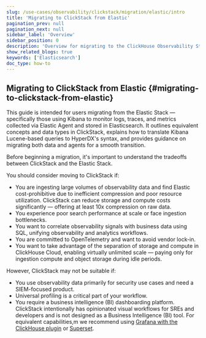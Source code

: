 ```yaml
---
slug: /use-cases/observability/clickstack/migration/elastic/intro
title: 'Migrating to ClickStack from Elastic'
pagination_prev: null
pagination_next: null
sidebar_label: 'Overview'
sidebar_position: 0
description: 'Overview for migrating to the ClickHouse Observability Stack from Elastic'
show_related_blogs: true
keywords: ['Elasticsearch']
doc_type: how-to
---
```


## Migrating to ClickStack from Elastic {#migrating-to-clickstack-from-elastic}

This guide is intended for users migrating from the Elastic Stack — specifically those using Kibana to monitor logs, traces, and metrics collected via Elastic Agent and stored in Elasticsearch. It outlines equivalent concepts and data types in ClickStack, explains how to translate Kibana Lucene-based queries to HyperDX's syntax, and provides guidance on migrating both data and agents for a smooth transition.

Before beginning a migration, it's important to understand the tradeoffs between ClickStack and the Elastic Stack.

You should consider moving to ClickStack if:

- You are ingesting large volumes of observability data and find Elastic cost-prohibitive due to inefficient compression and poor resource utilization. ClickStack can reduce storage and compute costs significantly — offering at least 10x compression on raw data.
- You experience poor search performance at scale or face ingestion bottlenecks.
- You want to correlate observability signals with business data using SQL, unifying observability and analytics workflows.
- You are committed to OpenTelemetry and want to avoid vendor lock-in.
- You want to take advantage of the separation of storage and compute in ClickHouse Cloud, enabling virtually unlimited scale — paying only for ingestion compute and object storage during idle periods.

However, ClickStack may not be suitable if:

- You use observability data primarily for security use cases and need a SIEM-focused product.
- Universal profiling is a critical part of your workflow.
- You require a business intelligence (BI) dashboarding platform. ClickStack intentionally has opinionated visual workflows for SREs and developers and is not designed as a Business Intelligence (BI) tool. For equivalent capabilities,m we recommend using [Grafana with the ClickHouse plugin](/integrations/grafana) or [Superset](/integrations/superset).
